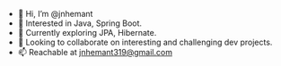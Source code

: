 - 👋 Hi, I’m @jnhemant
- 👀 Interested in Java, Spring Boot.
- 🌱 Currently exploring JPA, Hibernate.
- 💞️ Looking to collaborate on interesting and challenging dev projects.
- 📫 Reachable at jnhemant319@gmail.com

<!---
jnhemant/jnhemant is a ✨ special ✨ repository because its `README.md` (this file) appears on your GitHub profile.
You can click the Preview link to take a look at your changes.
--->
